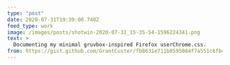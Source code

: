 ```yaml
---
type: "post"
date: 2020-07-31T19:39:00.748Z
feed_type: work
image: /images/posts/shotwin-2020-07-31_15-35-54-1596224341.png
text: >
  Documenting my minimal gruvbox-inspired Firefox userChrome.css.
from: https://gist.github.com/GrantCuster/fb8631e711b8595084f7a551c6fb44ee
---
```

